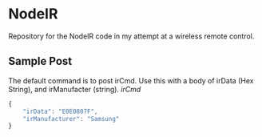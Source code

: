 # NodeIR

Repository for the NodeIR code in my attempt at a wireless remote control.

## Sample Post

The default command is to post irCmd.  Use this with a body of irData (Hex String), and irManufacter (string).
*irCmd*

```javascript
{
    "irData": "E0E0807F",
    "irManufacturer": "Samsung"
}
```
